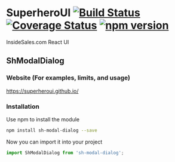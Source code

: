 # SuperheroUI [![Build Status](https://travis-ci.org/SuperheroUI/shModalDialog.svg?branch=master)](https://travis-ci.org/SuperheroUI/shModalDialog) [![Coverage Status](https://coveralls.io/repos/github/SuperheroUI/shModalDialog/badge.svg)](https://coveralls.io/github/SuperheroUI/shModalDialog) [![npm version](https://badge.fury.io/js/sh-modal-dialog.svg)](https://badge.fury.io/js/sh-modal-dialog)
InsideSales.com React UI

## ShModalDialog

### Website (For examples, limits, and usage)
https://superheroui.github.io/

### Installation
Use npm to install the module
```sh
npm install sh-modal-dialog --save
```

Now you can import it into your project
```js
import ShModalDialog from 'sh-modal-dialog';
```

